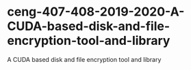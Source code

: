 # ceng-407-408-2019-2020-A-CUDA-based-disk-and-file-encryption-tool-and-library
A CUDA based disk and file encryption tool and library

